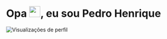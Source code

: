 <h1> Opa <img src="https://raw.githubusercontent.com/kaueMarques/kaueMarques/master/hi.gif" height="30px">, eu sou Pedro Henrique</h1>
<p align="left"> <img src="https://komarev.com/ghpvc/?username=pedro-basso&color=blue" alt="Visualizações de perfil" /> </p>

